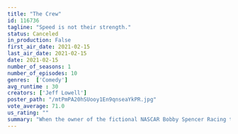 ```yaml
---
title: "The Crew"
id: 116736
tagline: "Speed is not their strength."
status: Canceled
in_production: False
first_air_date: 2021-02-15
last_air_date: 2021-02-15
date: 2021-02-15
number_of_seasons: 1
number_of_episodes: 10
genres:  ['Comedy']
avg_runtime : 30
creators: ['Jeff Lowell']
poster_path: "/mtPmPA20hSUooy1En9qnseaYkPR.jpg"
vote_average: 71.0
us_rating: ""
summary: "When the owner of the fictional NASCAR Bobby Spencer Racing team steps down and passes the team off to his daughter Catherine, the crew chief has to protect himself and his crew from her attempts to  modernize."
---
```


